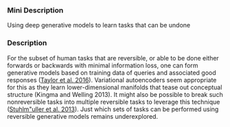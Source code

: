 ### Mini Description

Using deep generative models to learn tasks that can be undone

### Description

For the subset of human tasks that are reversible, or able to be done either forwards or backwards with minimal information loss, one can form generative models based on training data of queries and associated good responses ([Taylor et al. 2016](https://intelligence.org/files/AlignmentMachineLearning.pdf)). Variational autoencoders seem appropriate for this as they learn lower-dimensional manifolds that tease out conceptual structure (Kingma and Welling 2013). It might also be possible to break such nonreversible tasks into multiple reversible tasks to leverage this technique ([Stuhlm"uller et al. 2013](http://papers.nips.cc/paper/4966-learning-stochastic-inverses.pdf)). Just which sets of tasks can be performed using reversible generative models remains underexplored.
